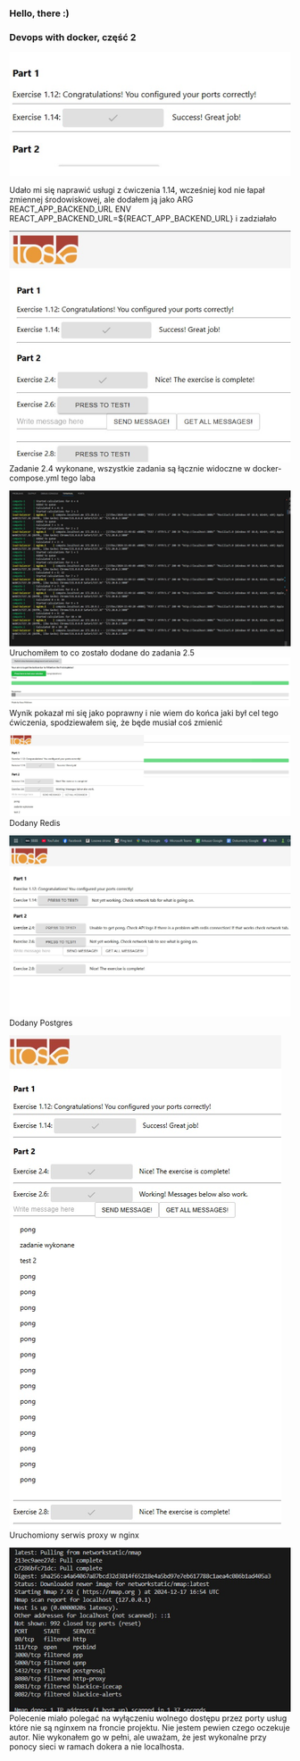 ### Hello, there :)

### Devops with docker, część 2


![obrazek](images/2-3.jpg)

Udało mi się naprawić usługi z ćwiczenia 1.14, wcześniej kod nie łapał zmiennej środowiskowej, ale dodałem ją jako 
ARG REACT_APP_BACKEND_URL
ENV REACT_APP_BACKEND_URL=${REACT_APP_BACKEND_URL}
i zadziałało

![obrazek](images/2-4.jpg)
Zadanie 2.4 wykonane, wszystkie zadania są łącznie widoczne w docker-compose.yml tego laba

![obrazek](images/2-5-1.jpg)
Uruchomiłem to co zostało dodane do zadania 2.5
![obrazek](images/2-5-2.jpg)
Wynik pokazał mi się jako poprawny i nie wiem do końca jaki był cel tego ćwiczenia, spodziewałem się, że będe musiał coś zmienić

![obrazek](images/2-6.jpg)
Dodany Redis

![obrazek](images/2-8.jpg)
Dodany Postgres

![obrazek](images/2-9.jpg)
Uruchomiony serwis proxy w nginx

![obrazek](images/2-10.jpg)
Polecenie miało polegać na wyłączeniu wolnego dostępu przez porty usług które nie są nginxem na froncie projektu.
Nie jestem pewien czego oczekuje autor. Nie wykonałem go w pełni, ale uważam, że jest wykonalne przy ponocy sieci w ramach dokera a nie localhosta.

